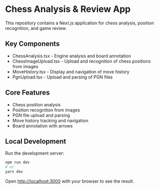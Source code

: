 # Chess Analysis & Review App

This repository contains a Next.js application for chess analysis, position recognition, and game review.

## Key Components
- ChessAnalysis.tsx - Engine analysis and board annotation
- ChessImageUpload.tsx - Upload and recognition of chess positions from images
- MoveHistory.tsx - Display and navigation of move history
- PgnUpload.tsx - Upload and parsing of PGN files

## Core Features
- Chess position analysis
- Position recognition from images
- PGN file upload and parsing
- Move history tracking and navigation
- Board annotation with arrows

## Local Development

Run the development server:

```bash
npm run dev
# or
yarn dev
```

Open [http://localhost:3000](http://localhost:3000) with your browser to see the result.